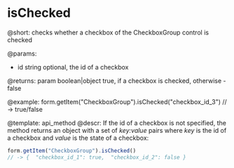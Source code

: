 isChecked
=============

@short: checks whether a checkbox of the CheckboxGroup control is checked

@params:
- id    string  optional, the id of a checkbox

@returns:
param   boolean|object     true, if a checkbox is checked, otherwise - false

@example:
form.getItem("CheckboxGroup").isChecked("checkbox_id_3") 
// -> true/false


@template: api_method
@descr:
If the id of a checkbox is not specified, the method returns an object with a set of *key:value* pairs where *key* is the id of a checkbox and *value* is the state of a checkbox:

~~~js
form.getItem("CheckboxGroup").isChecked() 
// -> {  "checkbox_id_1": true,  "checkbox_id_2": false }
~~~

